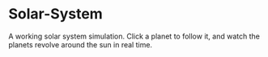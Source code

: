 # Solar-System
 A working solar system simulation. Click a planet to follow it, and watch the planets revolve around the sun in real time.
